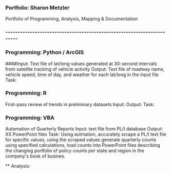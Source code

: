 ### Portfolio: Sharon Metzler
Portfolio of Programming, Analysis, Mapping &amp; Documentation
### ----------------------------------------------------------------------
### Programming: Python / ArcGIS 
####Input: Text file of lat/long values generated at 30-second intervals from satellite tracking of vehicle activity
Output: Text file of roadway name, vehicle speed, time of day, and weather for each lat/long in the input file
Task: 



### Programming: R
First-pass review of trends in preliminary datasets
Input:
Output:
Task:


### Programming: VBA
Automation of Quarterly Reports
Input: text file from PL/I database
Output: XX PowerPoint files
Task: Using autmation, accurately scrape a PL/I text file for specific values,
using the scraped values generate quarterly counts using specified calculations,
load counts into PowerPoint files describing the changing portfolio of policy counts
per state and region in the company's book of busines.



** Analysis: 

